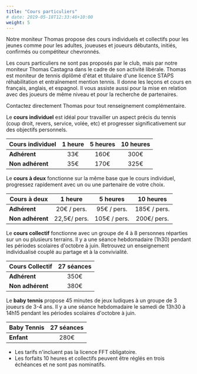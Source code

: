 ```yaml
---
title: "Cours particuliers"
# date: 2019-05-18T12:33:46+10:00
weight: 5
---
```

Notre moniteur Thomas propose des cours individuels et collectifs pour les jeunes comme pour les adultes, joueuses et joueurs débutants, initiés, confirmés ou compétiteur chevronnés.
<!--more-->

Les cours particuliers ne sont pas proposés par le club, mais par notre moniteur Thomas Castagna dans le cadre de son activité libérale.
Thomas est moniteur de tennis diplômé d'état et titulaire d'une licence STAPS réhabilitation et entraînement mention tennis.
Il donne les leçons et cours en français, anglais, et espagnol.
Il vous assiste aussi pour la mise en relation avec des joueurs de même niveau et pour la recherche de partenaires.

Contactez directement Thomas pour tout renseignement complémentaire.


Le **cours individuel** est idéal pour travailler un aspect précis du tennis (coup droit, revers, service, volée, etc) et progresser significativement sur des objectifs personnels.

| Cours individuel | 1 heure | 5 heures | 10 heures |
|------------------|:-------:|:--------:|:---------:|
| **Adhérent**     | 33€     | 160€     | 300€      |
| **Non adhérent** | 35€     | 170€     | 325€      |


Le **cours à deux** fonctionne sur la même base que le cours individuel, progressez rapidement avec un ou une partenaire de votre choix.

| Cours à deux     | 1 heure      | 5 heures     | 10 heures    |
|------------------|:------------:|:------------:|:------------:|
| **Adhérent**     | 20€ / pers.  | 95€ / pers.  | 185€ / pers. |
| **Non adhérent** | 22,5€/ pers. | 105€ / pers. | 200€/ pers.  |


Le **cours collectif** fonctionne avec un groupe de 4 à 8 personnes réparties sur un ou plusieurs terrains.
Il y a une séance hebdomadaire (1h30) pendant les périodes scolaires d'octobre à juin.
Retrouvez un enseignement individualisé couplé au partage et à la convivialité.

| Cours Collectif  | 27 séances |
|------------------|:----------:|
| **Adhérent**     | 350€       |
| **Non adhérent** | 380€       |


Le **baby tennis** propose 45 minutes de jeux ludiques à un groupe de 3 joueurs de 3-4 ans.
Il y a une séance hebdomadaire le samedi de 13h30 à 14h15 pendant les périodes scolaires d'octobre à juin.

| Baby Tennis | 27 séances |
|-------------|:----------:|
| **Enfant**  | 280€       |


- Les tarifs n'incluent pas la licence FFT obligatoire.
- Les forfaits 10 heures et collectifs peuvent être réglés en trois échéances et ne sont pas nominatifs.
